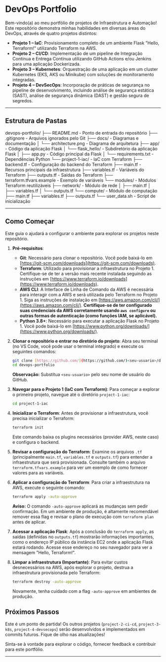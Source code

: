 # DevOps Portfolio

Bem-vindo(a) ao meu portfólio de projetos de Infraestrutura e Automação! Este repositório demonstra minhas habilidades em diversas áreas do DevOps, através de quatro projetos distintos:

- **Projeto 1 – IaC**: Provisionamento completo de um ambiente Flask "Hello, Terraform!" utilizando Terraform na AWS.
- **Projeto 2 – CI/CD**: Implementação de um pipeline de Integração Contínua e Entrega Contínua utilizando GitHub Actions e/ou Jenkins para uma aplicação Dockerizada.
- **Projeto 3 – Kubernetes**: Orquestração de uma aplicação em um cluster Kubernetes (EKS, AKS ou Minikube) com soluções de monitoramento integradas.
- **Projeto 4 – DevSecOps**: Incorporação de práticas de segurança no pipeline de desenvolvimento, incluindo análise de segurança estática (SAST), análise de segurança dinâmica (DAST) e gestão segura de segredos.

---

## Estrutura de Pastas

devops-portfolio/
├── README.md           - Ponto de entrada do repositório
├── .gitignore          - Arquivos ignorados pelo Git
├── docs/               - Diagramas e documentação
│   └── architecture.png - Diagrama de arquitetura
├── app/                - Código da aplicação Flask
│   └── flask_hello/    - Subdiretório da aplicação Flask
│       ├── app.py          - Código principal da Flask
│       └── requirements.txt - Dependências Python
└── project-1-iac/      - IaC com Terraform
    ├── backend.tf        - Configuração do backend do Terraform
    ├── main.tf           - Recursos principais da infraestrutura
    ├── variables.tf      - Variáveis do Terraform
    ├── outputs.tf        - Saídas do Terraform
    ├── terraform.tfvars.example - Exemplo de variáveis
    └── modules/          - Módulos Terraform reutilizáveis
        ├── network/      - Módulo de rede
        │   ├── main.tf
        │   ├── variables.tf
        │   └── outputs.tf
        └── compute/      - Módulo de computação
            ├── main.tf
            ├── variables.tf
            ├── outputs.tf
            └── user_data.sh  - Script de inicialização

---

## Como Começar

Este guia o ajudará a configurar o ambiente para explorar os projetos neste repositório.

1.  **Pré-requisitos**:
    * **Git**: Necessário para clonar o repositório. Você pode baixá-lo em [https://git-scm.com/downloads](https://git-scm.com/downloads).
    * **Terraform**: Utilizado para provisionar a infraestrutura no Projeto 1. Certifique-se de ter a versão mais recente instalada seguindo as instruções em [https://www.terraform.io/downloads](https://www.terraform.io/downloads).
    * **AWS CLI**: A Interface de Linha de Comando da AWS é necessária para interagir com a AWS e será utilizada pelo Terraform no Projeto 1. Siga as instruções de instalação em [https://aws.amazon.com/cli/](https://aws.amazon.com/cli/). **Certifique-se de ter configurado suas credenciais da AWS corretamente usando `aws configure` ou outras formas de autenticação (como funções IAM, se aplicável).**
    * **Python 3.8+**: Necessário para executar a aplicação Flask no Projeto 1. Você pode baixá-lo em [https://www.python.org/downloads/](https://www.python.org/downloads/).

2.  **Clonar o repositório e entrar no diretório do projeto**:
    Abra seu terminal (no VS Code, você pode usar o terminal integrado) e execute os seguintes comandos:

    ```bash
    git clone [https://github.com/](https://github.com/)<seu-usuario>/devops-portfolio.git
    cd devops-portfolio
    ```

    **Observação:** Substitua `<seu-usuario>` pelo seu nome de usuário do GitHub.

3.  **Navegar para o Projeto 1 (IaC com Terraform)**:
    Para começar a explorar o primeiro projeto, navegue até o diretório `project-1-iac`:

    ```bash
    cd project-1-iac
    ```

4.  **Inicializar o Terraform**:
    Antes de provisionar a infraestrutura, você precisa inicializar o Terraform:

    ```bash
    terraform init
    ```

    Este comando baixa os plugins necessários (provider AWS, neste caso) e configura o backend.

5.  **Revisar a configuração do Terraform**:
    Examine os arquivos `.tf` (principalmente `main.tf`, `variables.tf` e `outputs.tf`) para entender a infraestrutura que será provisionada. Consulte também o arquivo `terraform.tfvars.example` para ver um exemplo de como fornecer valores para as variáveis.

6.  **Aplicar a configuração do Terraform**:
    Para criar a infraestrutura na AWS, execute o seguinte comando:

    ```bash
    terraform apply -auto-approve
    ```

    **Aviso:** O comando `-auto-approve` aplicará as mudanças sem pedir confirmação. Em um ambiente de produção, é altamente recomendável remover essa flag e revisar o plano de execução com `terraform plan` antes de aplicar.

7.  **Acessar a aplicação Flask**:
    Após a conclusão do `terraform apply`, as saídas (definidas no `outputs.tf`) mostrarão informações importantes, como o endereço IP público da instância EC2 onde a aplicação Flask estará rodando. Acesse esse endereço no seu navegador para ver a mensagem "Hello, Terraform!".

8.  **Limpar a infraestrutura (Importante)**:
    Para evitar custos desnecessários na AWS, após explorar o projeto, destrua a infraestrutura provisionada pelo Terraform:

    ```bash
    terraform destroy -auto-approve
    ```

    Novamente, tenha cuidado com a flag `-auto-approve` em ambientes de produção.

## Próximos Passos

Este é um ponto de partida! Os outros projetos (`project-2-ci-cd`, `project-3-k8s`, `project-4-devsecops`) serão desenvolvidos e implementados em commits futuros. Fique de olho nas atualizações!

Sinta-se à vontade para explorar o código, fornecer feedback e contribuir para este portfólio.

---
